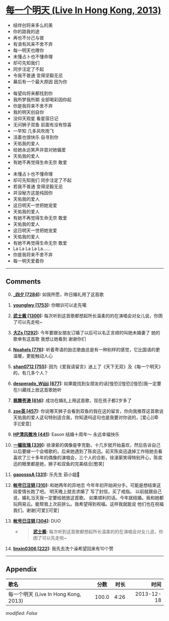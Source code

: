 # [每一个明天 (Live In Hong Kong, 2013)](https://music.163.com/song?id=28160871)

* 结伴创将来多么的美
* 你的路我的途
* 再也不分己与彼
* 有浪有风来不舍不弃
* 每一明天也赠你
* 未懂占卜也不懂命理
* 却可先知我们
* 同步注定了不起
* 令我不普通 变得坚毅无忌
* 幕后有一个最大原因 因为你
* 
* 每望向将来都找到你
* 我所梦我所期 全部喝彩因你起
* 你是我将来不舍不弃
* 我的明天创自你
* 没仰天观星 看星宿日记
* 无问狮子双鱼 前面有没有惊喜
* 一早知 几多风吹雨飞
* 活着也很快乐 自寻到你
* 天佑我的爱人
* 给她永远笑声并尝对她偏爱
* 天佑我的爱人
* 有她不再觉得生命无奈 敢爱
* 
* 未懂占卜也不懂命理
* 却可先知我们 同步注定了不起
* 若我不普通 变得坚毅无忌
* 并没秘方这是纯因你
* 天佑我的爱人
* 这日明天一世把她宠爱
* 天佑我的爱人
* 有她不再觉得生命无奈 敢爱
* 天佑我的爱人
* 这日明天一世把她宠爱
* 天佑我的爱人
* 有她不再觉得生命无奈 敢爱
* La La La La La……
* 你是我将来不舍不弃
* 每一明天爱着你


---

## Comments
0. **[_四夕 \[7284\]](https://music.163.com/#/user/home?id=84599353):** 如我所愿，昨日婚礼用了这首歌 

1. **[younglwy \[1753\]](https://music.163.com/#/user/home?id=2693119):** 你眼训可以走先噶

2. **[武士酱 \[1300\]](https://music.163.com/#/user/home?id=46381342):** 每次听到这首歌都想起所长温柔的的在演唱会对女儿说，你困了可以先走啦~

3. **[大Zs \[1292\]](https://music.163.com/#/user/home?id=439619305):** 今年要跟女朋友订婚了以后可以名正言顺的叫她未婚妻了 她的歌单有这首歌 我想让她看到 谢谢你们

4. **[Noahels \[776\]](https://music.163.com/#/user/home?id=100133713):** 听着粤语的励志歌曲总是有一种别样的感觉，它比国语的更温暖，更能触动人心

5. **[shan0712 \[755\]](https://music.163.com/#/user/home?id=362377732):** 因为《爱我请留言》迷上了《天下无双》及《每一个明天》的，有几多个人？

6. **[desperado_Wjjjjj \[677\]](https://music.163.com/#/user/home?id=86876120):** 如果能找到女朋友的话[惶恐][惶恐][惶恐]我一定要在川藏线上放这首歌她听

7. **[枫舞苍涛 \[614\]](https://music.163.com/#/user/home?id=305930568):** 成功在婚礼上用这首歌，现在孩子都2岁多了

8. **[zoe英 \[457\]](https://music.163.com/#/user/home?id=86992812):** 你说哪天狮子会看到双鱼的我在这的留言，你向我推荐这首歌说天佑我的爱人这句特别适合我，你知道吗这句也是我要对你说的，[爱心][牵手][爱意]

9. **[HP清风微冷 \[441\]](https://music.163.com/#/user/home?id=73180069):** Eason 结婚十周年～ 永远幸福快乐

10. **[一樶玫瑰 \[339\]](https://music.163.com/#/user/home?id=395769462):** 徐濠萦的偶像是李克勤，十几岁就开始喜欢，然后告诉自己以后要嫁一个会唱歌的，后来她遇到了陈奕迅。前天陈奕迅退掉工作陪她去看喜欢了三十多年的偶像的演唱会，三个人的合影，徐濠萦笑得特别开心，陈奕迅的眼里都是她，狮子和双鱼的完美结合[憨笑]

11. **[gaoosssA \[331\]](https://music.163.com/#/user/home?id=68269087):** 乐先生 茹小姐💙

12. **[帐号已注销 \[310\]](https://music.163.com/#/user/home?id=5566026):** 和她两年的异地恋 今年年初开始闹分手。可能是想结束这段爱情长跑了吧。 明天晚上就去求婚了 写了封信，买了戒指。 以前就跟自己说，婚礼当天我一定要给她放这首歌。 如果顺利的话。今年就结婚。我和她都玩网易云。能帮我上次前排么。我希望得到祝福。这样我就能说 他们也在祝福我们。谢谢[可爱][可爱]

13. **[帐号已注销 \[304\]](https://music.163.com/#/user/home?id=41770918):** DUO 
	* > **[武士酱](https://music.163.com/#/user/home?id=46381342):** 每次听到这首歌都想起所长温柔的的在演唱会对女儿说，你困了可以先走啦~

14. **[linxin0306 \[222\]](https://music.163.com/#/user/home?id=479905327):** 我先去洗个澡希望回来有10个赞



---

## Appendix

|歌名|分数|时长|时间|
|:---|:---:|---:|---:|
|每一个明天 (Live In Hong Kong, 2013)|100.0|4:26|2013-12-18

*modified: False*